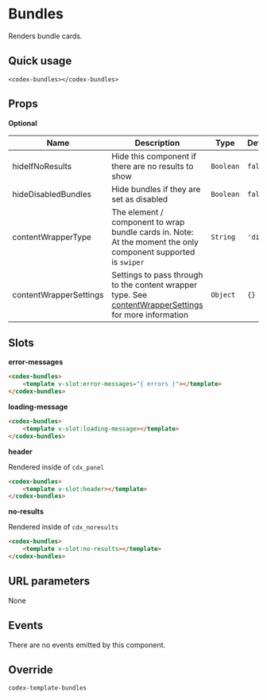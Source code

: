# Bundles

Renders bundle cards.

## Quick usage

```vue
<codex-bundles></codex-bundles>
```

## Props

**Optional**

| Name | Description | Type | Default | Validation |
| - | - | - | - | - |
| hideIfNoResults | Hide this component if there are no results to show | `Boolean` | `false` | - |
| hideDisabledBundles | Hide bundles if they are set as disabled | `Boolean` | `false` | - |
| contentWrapperType | The element / component to wrap bundle cards in. Note: At the moment the only component supported is `swiper` | `String` | `'div'` | - |
| contentWrapperSettings | Settings to pass through to the content wrapper type. See [contentWrapperSettings](./shared/ContentWrapperSettings) for more information | `Object` | `{}` | - |



## Slots

**error-messages**

```html
<codex-bundles>
	<template v-slot:error-messages="{ errors }"></template>
</codex-bundles>
```

**loading-message**

```html
<codex-bundles>
	<template v-slot:loading-message></template>
</codex-bundles>
```

**header**

Rendered inside of `cdx_panel`
```html
<codex-bundles>
	<template v-slot:header></template>
</codex-bundles>
```

**no-results**   

Rendered inside of `cdx_noresults`
```html
<codex-bundles>
	<template v-slot:no-results></template>
</codex-bundles>
```

## URL parameters

None

## Events

There are no events emitted by this component.

## Override

`
codex-template-bundles
`

